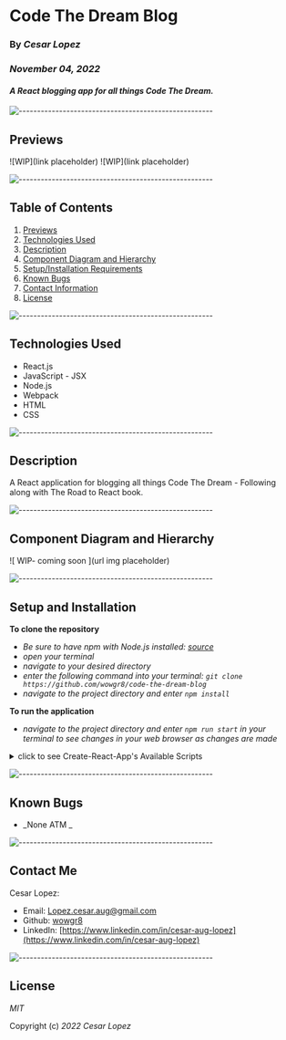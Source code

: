 # Code The Dream Blog

### By _**Cesar Lopez**_

### _November 04, 2022_

#### _A React blogging app for all things Code The Dream._

![-----------------------------------------------------](https://raw.githubusercontent.com/andreasbm/readme/master/assets/lines/aqua.png)

## Previews <a id="previews"></a>

![WIP](link placeholder)
![WIP](link placeholder)


![-----------------------------------------------------](https://raw.githubusercontent.com/andreasbm/readme/master/assets/lines/aqua.png)

## Table of Contents

1. [Previews](#previews)
2. [Technologies Used](#technologies)
3. [Description](#description)
4. [Component Diagram and Hierarchy](#diagram)
5. [Setup/Installation Requirements](#setup)
6. [Known Bugs](#bugs)
7. [Contact Information](#contact)
8. [License](#license)

![-----------------------------------------------------](https://raw.githubusercontent.com/andreasbm/readme/master/assets/lines/aqua.png)

## Technologies Used <a id="technologies"></a>  

* React.js
* JavaScript - JSX
* Node.js
* Webpack
* HTML
* CSS

![-----------------------------------------------------](https://raw.githubusercontent.com/andreasbm/readme/master/assets/lines/aqua.png)

## Description <a id="description"></a>

A React application for blogging all things Code The Dream - Following along with The Road to React book.

![-----------------------------------------------------](https://raw.githubusercontent.com/andreasbm/readme/master/assets/lines/aqua.png)

## Component Diagram and Hierarchy <a id = "diagram"></a>

![ WIP- coming soon ](url img placeholder)

![-----------------------------------------------------](https://raw.githubusercontent.com/andreasbm/readme/master/assets/lines/aqua.png)

## Setup and Installation <a id="setup"></a>

**To clone the repository**
* _Be sure to have npm with Node.js installed: [source](https://nodejs.org/en/download/)_
* _open your terminal_
* _navigate to your desired directory_
* _enter the following command into your terminal: `git clone https://github.com/wowgr8/code-the-dream-blog`_
* _navigate to the project directory and enter `npm install`_

**To run the application**
* _navigate to the project directory and enter `npm run start` in your terminal to see changes in your web browser as changes are made_

<details ><summary>click to see Create-React-App's Available Scripts</summary>

## Getting Started with Create React App

This project was bootstrapped with [Create React App](https://github.com/facebook/create-react-app).

#### Available Scripts 

In the project directory, you can run:

#### `npm start`

Runs the app in the development mode.\
Open [http://localhost:3000](http://localhost:3000) to view it in your browser.

The page will reload when you make changes.\
You may also see any lint errors in the console.

#### `npm test`

Launches the test runner in the interactive watch mode.\
See the section about [running tests](https://facebook.github.io/create-react-app/docs/running-tests) for more information.

#### `npm run build`

Builds the app for production to the `build` folder.\
It correctly bundles React in production mode and optimizes the build for the best performance.

The build is minified and the filenames include the hashes.\
Your app is ready to be deployed!

See the section about [deployment](https://facebook.github.io/create-react-app/docs/deployment) for more information.

#### `npm run eject`

**Note: this is a one-way operation. Once you `eject`, you can't go back!**

If you aren't satisfied with the build tool and configuration choices, you can `eject` at any time. This command will remove the single build dependency from your project.

Instead, it will copy all the configuration files and the transitive dependencies (webpack, Babel, ESLint, etc) right into your project so you have full control over them. All of the commands except `eject` will still work, but they will point to the copied scripts so you can tweak them. At this point you're on your own.

You don't have to ever use `eject`. The curated feature set is suitable for small and middle deployments, and you shouldn't feel obligated to use this feature. However we understand that this tool wouldn't be useful if you couldn't customize it when you are ready for it.

## Learn More About Create-React-App

You can learn more in the [Create React App documentation](https://facebook.github.io/create-react-app/docs/getting-started).

To learn React, check out the [React documentation](https://reactjs.org/).

### Code Splitting

This section has moved here: [https://facebook.github.io/create-react-app/docs/code-splitting](https://facebook.github.io/create-react-app/docs/code-splitting)

### Analyzing the Bundle Size

This section has moved here: [https://facebook.github.io/create-react-app/docs/analyzing-the-bundle-size](https://facebook.github.io/create-react-app/docs/analyzing-the-bundle-size)

### Making a Progressive Web App

This section has moved here: [https://facebook.github.io/create-react-app/docs/making-a-progressive-web-app](https://facebook.github.io/create-react-app/docs/making-a-progressive-web-app)

### Advanced Configuration

This section has moved here: [https://facebook.github.io/create-react-app/docs/advanced-configuration](https://facebook.github.io/create-react-app/docs/advanced-configuration)

### Deployment

This section has moved here: [https://facebook.github.io/create-react-app/docs/deployment](https://facebook.github.io/create-react-app/docs/deployment)

### `npm run build` fails to minify

This section has moved here: [https://facebook.github.io/create-react-app/docs/troubleshooting#npm-run-build-fails-to-minify](https://facebook.github.io/create-react-app/docs/troubleshooting#npm-run-build-fails-to-minify)
</details>

![-----------------------------------------------------](https://raw.githubusercontent.com/andreasbm/readme/master/assets/lines/aqua.png)

## Known Bugs <a id="bugs"></a>

* _None ATM _

![-----------------------------------------------------](https://raw.githubusercontent.com/andreasbm/readme/master/assets/lines/aqua.png)

## Contact Me <a id="contact"></a> 

Cesar Lopez:
* Email: [Lopez.cesar.aug@gmail.com](mailto:lopez.cesar.aug@gmail.com)
* Github: [wowgr8](https://github.com/wowgr8)
* LinkedIn: [https://www.linkedin.com/in/cesar-aug-lopez](https://www.linkedin.com/in/cesar-aug-lopez)

![-----------------------------------------------------](https://raw.githubusercontent.com/andreasbm/readme/master/assets/lines/aqua.png)

## License <a id="license"></a>

_MIT_

Copyright (c) _2022_ _Cesar Lopez_